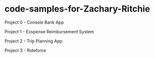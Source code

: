 # code-samples-for-Zachary-Ritchie

Project 0 - Console Bank App

Project 1 - Exspense Reimbursement System

Project 2 - Trip Planning App

Project 3 - Rideforce
